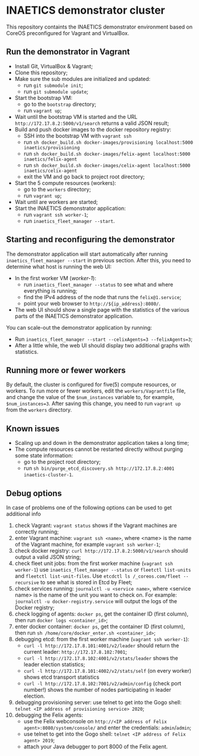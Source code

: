 # INAETICS demonstrator cluster

This repository containts the INAETICS demonstrator environment based on CoreOS preconfigured for Vagrant and VirtualBox.

## Run the demonstrator in Vagrant

* Install Git, VirtualBox & Vagrant;
* Clone this repository;
* Make sure the sub modules are initialized and updated:
    * run `git submodule init`;
    * run `git submodule update`;
* Start the bootstrap VM:
    * go to the `bootstrap` directory;
    * run `vagrant up`;
* Wait until the bootstrap VM is started and the URL `http://172.17.8.2:5000/v1/search` returns a valid JSON result;
* Build and push docker images to the docker repository registry:
    * SSH into the bootstrap VM with `vagrant ssh`
    * run `sh docker_build.sh docker-images/provisioning localhost:5000 inaetics/provisioning`
    * run `sh docker_build.sh docker-images/felix-agent localhost:5000 inaetics/felix-agent`
    * run `sh docker_build.sh docker-images/celix-agent localhost:5000 inaetics/celix-agent`
    * exit the VM and go back to project root directory;
* Start the 5 compute resources (workers):
    * go to the `workers` directory;
    * run `vagrant up`;
* Wait until are workers are started;
* Start the INAETICS demonstrator application:
    * run `vagrant ssh worker-1`;
    * run `inaetics_fleet_manager --start`.

## Starting and reconfiguring the demonstrator

The demonstrator application will start automatically after running `inaetics_fleet_manager --start` in previous
section. After this, you need to determine what host is running the web UI:

* In the first worker VM (*worker-1*):
    * run `inaetics_fleet_manager --status` to see what and where everything is running;
    * find the IPv4 address of the node that runs the `felix@1.service`;
    * point your web browser to `http://${ip_address}:8080/`.
* The web UI should show a single page with the statistics of the various parts of the INAETICS demonstrator
  application.

You can scale-out the demonstrator application by running:

* Run `inaetics_fleet_manager --start --celixAgents=3 --felixAgents=3`;
* After a little while, the web UI should display two additional graphs with statistics.

## Running more or fewer workers

By default, the cluster is configured for five(5) compute resources, or workers. To run more or fewer workers, edit the
`workers/Vagrantfile` file, and change the value of the `$num_instances` variable to, for example, `$num_instances=3`.
After saving this change, you need to run `vagrant up` from the `workers` directory.

## Known issues

* Scaling up and down in the demonstrator application takes a long time;
* The compute resources cannot be restarted directly without purging some state information:
    * go to the project root directory;
    * run `sh bin/purge_etcd_discovery.sh http://172.17.8.2:4001 inaetics-cluster-1`.

## Debug options

In case of problems one of the following options can be used to get additional info

1. check Vagrant: `vagrant status` shows if the Vagrant machines are correctly running;
2. enter Vagrant machine: `vagrant ssh <name>`, where &lt;name&gt; is the name of the Vagrant machine, for example
   `vagrant ssh worker-1`;
3. check docker registry: `curl http://172.17.8.2:5000/v1/search` should output a valid JSON string;
4. check fleet unit jobs: from the first worker machine (`vagrant ssh worker-1`) use `inaetics_fleet_manager --status`
   or `fleetctl list-units` and `fleetctl list-unit-files`. Use `etcdctl ls /_coreos.com/fleet --recursive` to see what
   is stored in Etcd by Fleet;
5. check services running: `journalctl -u <service name>`, where &lt;service name&gt; is the name of the unit you want
   to check on. For example: `journalctl -u docker-registry.service` will output the logs of the Docker registry;
6. check logging of agents: `docker ps`, get the container ID (first column), then run `docker logs <container_id>`;
7. enter docker container: `docker ps`, get the container ID (first column), then run `sh /home/core/docker_enter.sh
   <container_id>`;
8. debugging etcd: from the first worker machine (`vagrant ssh worker-1`):
    - `curl -l http://172.17.8.101:4001/v2/leader` should return the current leader: `http://172.17.8.102:7001`;
    - `curl -l http://172.17.8.102:4001/v2/stats/leader` shows the leader election statistics;
    - `curl -l http://172.17.8.101:4002/v2/stats/self` (on every worker) shows etcd transport statistics
    - `curl -l http://172.17.8.102:7001/v2/admin/config` (check port number!) shows the number of nodes participating in
      leader election.
9. debugging provisioning server: use telnet to get into the Gogo shell: `telnet <IP address of provisioning service>
   2020`;
10. debugging the Felix agents:
    - use the Felix webconsole on `http://<IP address of Felix agent>:8080/system/console/` and enter the credentials:
      `admin`/`admin`;
    - use telnet to get into the Gogo shell: `telnet <IP address of Felix agent> 2019`;
    - attach your Java debugger to port 8000 of the Felix agent.
 
